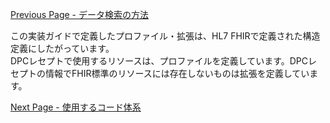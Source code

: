 [Previous Page - データ検索の方法](search.html)

この実装ガイドで定義したプロファイル・拡張は、HL7 FHIRで定義された構造定義にしたがっています。    
DPCレセプトで使用するリソースは、プロファイルを定義しています。DPCレセプトの情報でFHIR標準のリソースには存在しないものは拡張を定義しています。

[Next Page - 使用するコード体系](terminology.html)